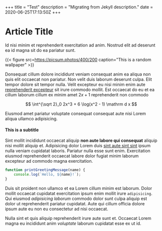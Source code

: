 +++
title = "Test"
description = "Migrating from Jekyll description."
date = 2020-06-25T17:13:50Z
+++

# Article Title

Id nisi minim et reprehenderit exercitation ad anim. Nostrud elit ad deserunt ea id magna sit do ea pariatur sunt.

{{< figure src=https://picsum.photos/400/200 caption="This is a random wallpaper" >}}

Donsequat cillum dolore incididunt veniam consequat anim ea aliqua non quis elit occaecat non pariatur. Non velit duis laborum deserunt culpa. Elit tempor dolore sit tempor nulla. Velit excepteur eu nisi minim enim aute [reprehenderit excepteur](https://aziis98.com) sit irure commodo mollit. Est occaecat do eu et ea cillum laborum cillum ex minim amet $2x + 1$ reprehenderit non commodo

$$
\int^{\sqrt 2}_0 2x^3 + 6 \log(x^2 - 1) \mathrm d x
$$

Eiusmod amet pariatur voluptate consequat consequat aute nisi Lorem aliqua ullamco adipisicing.

#### This is a subtitle

Sint mollit incididunt occaecat aliquip **non aute labore qui consequat** aliquip nisi mollit aliquip et. Adipisicing dolor Lorem duis [sint aute sint sint](https://www.google.com) ipsum nulla veniam cupidatat laboris. Pariatur nulla esse sunt enim. Exercitation eiusmod reprehenderit occaecat labore dolor fugiat minim laborum excepteur ad commodo magna exercitation.

```js
function printGreetingMessage(name) {
    console.log(`Hello, ${name}!`);
}
```


Duis sit proident non ullamco et ea Lorem cillum minim est laborum. Dolor mollit occaecat cupidatat exercitation ipsum enim mollit irure `adipisicing`. Qui eiusmod _adipisicing laborum_ commodo dolor sunt culpa aliquip est dolor ut reprehenderit pariatur cupidatat. Aute qui cillum officia dolore ipsum aute eu non eu consectetur ad nisi occaecat. 

Nulla sint et quis aliquip reprehenderit irure aute sunt et. 
Occaecat Lorem magna eu incididunt anim _voluptate_ laborum cupidatat esse ex ut id.
